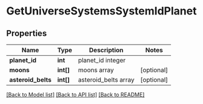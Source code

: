 # GetUniverseSystemsSystemIdPlanet

## Properties
Name | Type | Description | Notes
------------ | ------------- | ------------- | -------------
**planet_id** | **int** | planet_id integer | 
**moons** | **int[]** | moons array | [optional] 
**asteroid_belts** | **int[]** | asteroid_belts array | [optional] 

[[Back to Model list]](../README.md#documentation-for-models) [[Back to API list]](../README.md#documentation-for-api-endpoints) [[Back to README]](../README.md)


